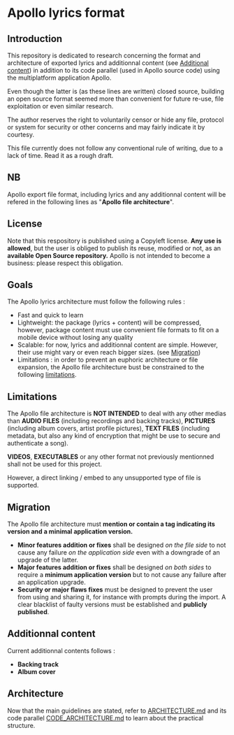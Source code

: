 # Apollo lyrics format

## Introduction

This repository is dedicated to research concerning the format and architecture of exported lyrics and additionnal content (see [Additional content](#additionnal-content)) in addition to its code parallel (used in Apollo source code)  using the multiplatform application Apollo.

Even though the latter is (as these lines are written) closed source, building an open source format seemed more than convenient for future re-use, file exploitation or even similar research. 

The author reserves the right to voluntarily censor or hide any file, protocol or system for security or other concerns and may fairly indicate it by courtesy.

This file currently does not follow any conventional rule of writing, due to a lack of time. Read it as a rough draft.
## NB
Apollo export file format, including lyrics and any additionnal content will be refered in the following lines as "**Apollo file architecture**". 

## License
Note that this respository is published using a Copyleft license. **Any use is allowed**, but the user is obliged to publish its reuse, modified or not, as an **available Open Source repository.** Apollo is not intended to become a business: please respect this obligation.

## Goals
The Apollo lyrics architecture must follow the following rules :
- Fast and quick to learn
- Lightweight: the package (lyrics + content) will be compressed, however, package content must use convenient file formats to fit on a mobile device without losing any quality
- Scalable: for now, lyrics and additionnal content are simple. However, their use might vary or even reach bigger sizes. (see [Migration](#migration))
- Limitations : in order to prevent an euphoric architecture or file expansion, the Apollo file architecture bust be constrained to the following [limitations](#limitations).

## Limitations
The Apollo file architecture is **NOT INTENDED** to deal with any other medias than **AUDIO FILES** (including recordings and backing tracks), **PICTURES** (including album covers, artist profile pictures), **TEXT FILES** (including metadata, but also any kind of encryption that might be use to secure and authenticate a song).

**VIDEOS**, **EXECUTABLES** or any other format not previously mentionned shall not be used for this project.

However, a direct linking / embed to any unsupported type of file is supported.

## Migration
The Apollo file architecture must **mention or contain a tag indicating its version and a minimal application version.**

- **Minor features addition or fixes** shall be designed *on the file side* to not cause any failure *on the application side* even with a downgrade of an upgrade of the latter.
- **Major features addition or fixes** shall be designed *on both sides* to require a **minimum application version** but to not cause any failure after an application upgrade.
- **Security or major flaws fixes** must be designed to prevent the user from using and sharing it, for instance with prompts during the import. A clear blacklist of faulty versions must be established and **publicly published**. 
## Additionnal content
Current additionnal contents follows :
- **Backing track**
- **Album cover**


## Architecture
Now that the main guidelines are stated, refer to [ARCHITECTURE.md](./ARCHITECTURE.md) and its code parallel [CODE_ARCHITECTURE.md](./CODE_ARCHITECTURE.md) to learn about the practical structure.